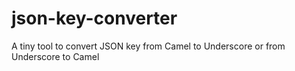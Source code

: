 # json-key-converter
A tiny tool to convert JSON key  from Camel to Underscore or from Underscore to Camel
